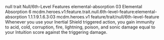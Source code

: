 <ability>
  <metadata>
    <class>null</class>
    <feature_type>trait</feature_type>
    <file_dpath>Null/6th-Level Features</file_dpath>
    <item_id>elemental-absorption</item_id>
    <item_index>03</item_index>
    <item_name>Elemental Absorption</item_name>
    <level>6</level>
    <scc>mcdm.heroes.v1:feature.trait.null.6th-level-feature:elemental-absorption</scc>
    <scdc>1.1.1:9.1.6.3:03</scdc>
    <source>mcdm.heroes.v1</source>
    <type>feature/trait/null/6th-level-feature</type>
  </metadata>
  <effects>
    <effect type="mundane">Whenever you use your Inertial Shield triggered action, you gain immunity to acid, cold, corruption, fire, lightning, poison, and sonic damage equal to your Intuition score against the triggering damage.</effect>
  </effects>
</ability>
